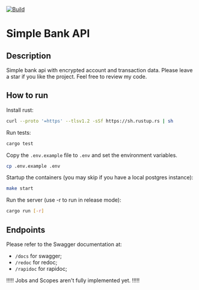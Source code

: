 [![Build](https://github.com/aazev/simple-bank-api/actions/workflows/build.yml/badge.svg)](https://github.com/aazev/simple-bank-api/actions/workflows/build.yml)

# Simple Bank API

## Description

Simple bank api with encrypted account and transaction data. Please leave a star if you like the project. Feel free to review my code.

## How to run
Install rust:
```bash
curl --proto '=https' --tlsv1.2 -sSf https://sh.rustup.rs | sh
```

Run tests:
```bash
cargo test
```

Copy the `.env.example` file to `.env` and set the environment variables.
```bash
cp .env.example .env
```

Startup the containers (you may skip if you have a local postgres instance):
```bash
make start
```

Run the server (use -r to run in release mode):
```bash
cargo run [-r]
```

## Endpoints

Please refer to the Swagger documentation at:

* `/docs` for swagger;
* `/redoc` for redoc;
* `/rapidoc` for rapidoc;

!!!!! Jobs and Scopes aren't fully implemented yet. !!!!!
